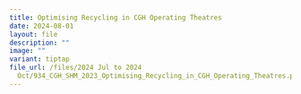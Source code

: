```yaml
---
title: Optimising Recycling in CGH Operating Theatres
date: 2024-08-01
layout: file
description: ""
image: ""
variant: tiptap
file_url: /files/2024 Jul to 2024
  Oct/934_CGH_SHM_2023_Optimising_Recycling_in_CGH_Operating_Theatres.pdf
---
```

